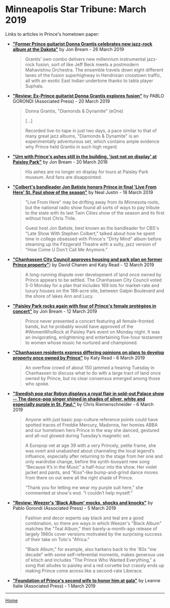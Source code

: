 # Minneapolis Star Tribune: March 2019

Links to articles in Prince's hometown paper:

 - [**"Former Prince guitarist Donna Grantis celebrates new jazz-rock album at the Dakota"**](http://www.startribune.com/former-prince-guitarist-donna-grantis-celebrates-new-jazz-rock-album-at-the-dakota/507678332/) by Jon Bream - 26 March 2019

    > Grantis’ own combo delivers new millennium instrumental jazz-rock fusion, sort of like Jeff Beck meets a postmodern Mahavishnu Orchestra. The ensemble travels down eight different lanes of the fusion superhighway in Hendrixian crosstown traffic, all with an exotic East Indian undertone thanks to tabla player Suphala.

 - [**"Review: Ex-Prince guitarist Donna Grantis explores fusion"**](http://www.startribune.com/review-ex-prince-guitarist-donna-grantis-explores-fusion/507416972/) by PABLO GORONDI (Associated Press) - 20 March 2019

    > Donna Grantis, "Diamonds & Dynamite" (eOne)
    > 
    > [...]
    > 
    > Recorded live-to-tape in just two days, a pace similar to that of many great jazz albums, "Diamonds & Dynamite" is an experimentally adventurous set, which contains ample evidence why Prince held Grantis in such high regard.

 - [**"Urn with Prince's ashes still in the building, 'just not on display' at Paisley Park"**](http://www.startribune.com/urn-with-prince-s-ashes-still-in-the-building-just-not-on-display-at-paisley-park/507434942/) by Jon Bream - 20 March 2019

    > His ashes are no longer on display for tours at Paisley Park museum. And fans are disappointed.

 - [**"Colbert's bandleader Jon Batiste honors Prince in final 'Live From Here' St. Paul show of the season"**](http://www.startribune.com/colbert-s-bandleader-jon-batiste-honors-prince-in-live-from-here-s-last-st-paul-show-of-the-season/507271362/) by Neal Justin - 18 March 2019

    > "Live From Here" may be drifting away from its Minnesota roots, but the national radio show found all sorts of ways to pay tribute to the state with its last Twin Cities show of the season and its first without host Chris Thile.
    > 
    > Guest host Jon Batiste, best known as the bandleader for CBS's "Late Show With Stephen Colbert," talked about how he spent time in college obsessed with Prince's "Dirty Mind" album before steaming up the Fitzgerald Theatre with a sulty, jazz version of "How Come U Don't Call Me Anymore."

 - [**"Chanhassen City Council approves housing and park plan on former Prince property"**](http://www.startribune.com/chanhassen-council-approves-housing-and-park-plan-on-former-prince-property/507037042/)) by David Chanen and Katy Read - 12 March 2019

    > A long-running dispute over development of land once owned by Prince appears to be settled. The Chanhassen City Council voted 5-0 Monday for a plan that includes 169 lots for market-rate and luxury houses on the 188-acre site, between Galpin Boulevard and the shore of lakes Ann and Lucy.

 - [**"Paisley Park rocks again with four of Prince's female protégées in concert"**](http://www.startribune.com/paisley-park-rocks-again-with-four-of-prince-s-female-protegees-in-concert/507037812/) by Jon Bream - 12 March 2019

    > Prince never presented a concert featuring all female-fronted bands, but he probably would have approved of the #WomenWhoRock at Paisley Park event on Monday night. It was an invigorating, enlightening and entertaining five-hour testament to women whose music he nurtured and championed.

 - [**"Chanhassen residents express differing opinions on plans to develop property once owned by Prince"**](http://www.startribune.com/no-consensus-on-what-to-do-with-sprawling-188-acres-in-chanhassen-once-owned-by-prince/506771122/) by Katy Read - 6 March 2019

    > An overflow crowd of about 150 jammed a hearing Tuesday in Chanhassen to discuss what to do with a large tract of land once owned by Prince, but no clear consensus emerged among those who spoke.

 - [**"Swedish pop star Robyn displays a royal flair in sold-out Palace show -- The dance-pop singer shined in shades of silver, white and especially purple in St. Paul."**](http://www.startribune.com/swedish-pop-star-robyn-displays-a-royal-flair-in-sold-out-palace-show/506763742/) by Chris Riemenschneider - 6 March 2019

    > Anyone with just basic pop-culture reference points could have spotted traces of Freddie Mercury, Madonna, her homies ABBA and our hometown hero Prince in the way she danced, gestured and all-out glowed during Tuesday’s magnetic set.
    > 
    > A Europop vet at age 39 with a very Princely, petite frame, she was overt and unabashed about channeling the local legend’s influence, especially after returning to the stage from her one and only wardrobe change, before the synth-buoyant new song “Because It’s in the Music” a half-hour into the show. Her violet jacket and pants, and “Kiss”-like bump-and-grind dance moves from there on out were all the right shade of Prince.
    > 
    > “Thank you for letting me wear my purple suit here,” she commented at show's end. “I couldn’t help myself.”

 - [**"Review: Weezer's 'Black Album' mocks, shocks and knocks"**](http://www.startribune.com/review-weezer-s-black-album-mocks-shocks-and-knocks/506721302/) by Pablo Gorondi (Associated Press) - 5 March 2019

    > Fashion and decor experts say black and teal are a good combination, so there are ways in which Weezer's "Black Album" matches the "Teal Album," their barely-a-month-ago release of largely 1980s cover versions motivated by the surprising success of their take on Toto's "Africa."
    > 
    > "Black Album," for example, also harkens back to the '80s "me decade" with some self-referential moments, makes generous use of kitsch and includes "The Prince Who Wanted Everything," a song that alludes to paisley and a red corvette but crassly ends up making Prince come across like a second-rate Liberace.

 - [**"Foundation of Prince's second wife to honor him at gala"**](http://www.startribune.com/foundation-of-prince-s-second-wife-to-honor-him-at-gala/506568702/) by Leanne Italie (Associated Press) - 1 March 2019

-----

[Home](../)
